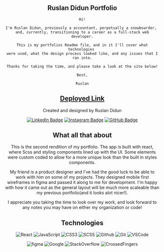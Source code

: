 <div align = "center">

## Ruslan Didun Portfolio

    Hi!

    I'm Ruslan Didun, previously a accountant, perpetually a snowboarder, 
    and, currently, transitioning to a career as a full-stack web developer.

    This is my portfolios Readme file, and in it I'll cover what technologies 
    were used, what the design process looked like, and any issues that I ran into.

    Thanks for taking the time, and please take a look at the site below!

    Best,

    Ruslan


## [Deployed Link](https://ruslandidun91.github.io/portfolio/)

<div id="description" align="center">
 Created and designed by Ruslan Didun

[![LinkedIn Badge](https://img.shields.io/badge/-RuslanDidun-blue?style=flat&logo=Linkedin&logoColor=black)](https://www.linkedin.com/in/ruslan-didun/)
[![Instagram Badge](https://img.shields.io/badge/-wanderlust_unlimited-skyblue?style=flat&logo=Instagram&logoColor=black)](https://www.instagram.com/wanderlust_unlimited_/)
[![GitHub Badge](https://img.shields.io/badge/-RuslanDidun-junglegreen?style=flat&logo=GitHub&logoColor=black)](https://github.com/RuslanDidun)

## What all that about

This is the second rendition of my portfolio. The app is built with react, where Scss and styling    components lined up with the UI. Some elements were custom coded to allow for a more unique look than the built in styles components.

My friend is a product designer and I've had the good luck to be able to work with him on some of my projects. They designed mobile first wireframes in figma and passed it along to me for development. I'm happy with how it came out as the general layout will be much more scaleable than my previous portfolio(and it looks alot nicer!).

I appreciate you taking the time to look over my work, and look forward to any notes you may have on either my organization or code!

## Technologies
![React](https://img.shields.io/badge/-React-05122A?style=flat&logo=React)
![JavaScript](https://img.shields.io/badge/-JavaScript-05122A?style=flat&logo=javascript)
![CSS3](https://img.shields.io/badge/-CSS-05122A?style=flat&logo=css3)
![SCSS](https://img.shields.io/badge/-SCSS-05122A?style=flat&logo=SCSS)
![Github](https://img.shields.io/badge/-GitHub-05122A?style=flat&logo=github)
![Git](https://img.shields.io/badge/-Git-05122A?style=flat&logo=git)
![VSCode](https://img.shields.io/badge/-VS_Code-05122A?style=flat&logo=visualstudio)

![figma](https://img.shields.io/badge/-Figma-05122A?style=flat&logo=Figma)
![Google](https://img.shields.io/badge/-Google-05122A?style=flat&logo=Google)
![StackOverflow](https://img.shields.io/badge/-StackOverflow-05122A?style=flat&logo=StackOverflow)
![CrossedFingers](https://img.shields.io/badge/-CrossedFingers-05122A?style=flat&logo=CrossedFingers)
